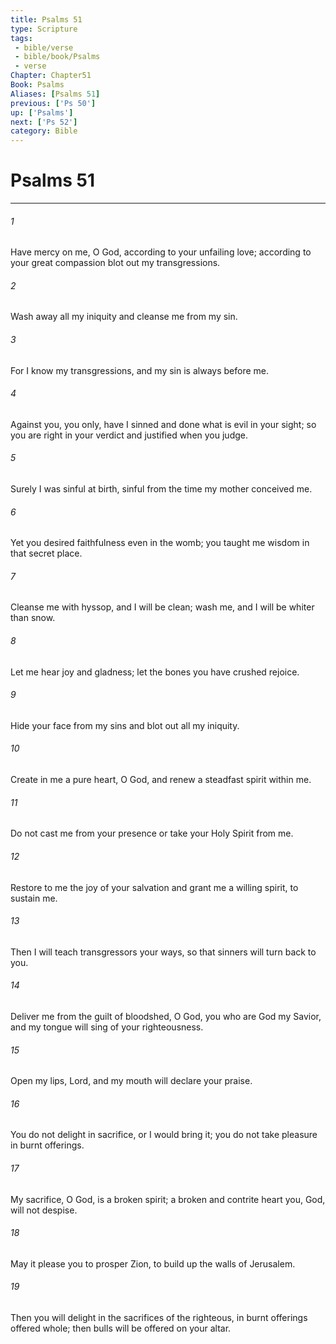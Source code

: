 ```yaml
---
title: Psalms 51
type: Scripture
tags:
 - bible/verse
 - bible/book/Psalms
 - verse
Chapter: Chapter51
Book: Psalms
Aliases: [Psalms 51]
previous: ['Ps 50']
up: ['Psalms']
next: ['Ps 52']
category: Bible
---
```

# Psalms 51

***


###### 1 
Have mercy on me, O God, according to your unfailing love; according to your great compassion blot out my transgressions. 

###### 2 
Wash away all my iniquity and cleanse me from my sin. 

###### 3 
For I know my transgressions, and my sin is always before me. 

###### 4 
Against you, you only, have I sinned and done what is evil in your sight; so you are right in your verdict and justified when you judge. 

###### 5 
Surely I was sinful at birth, sinful from the time my mother conceived me. 

###### 6 
Yet you desired faithfulness even in the womb; you taught me wisdom in that secret place. 

###### 7 
Cleanse me with hyssop, and I will be clean; wash me, and I will be whiter than snow. 

###### 8 
Let me hear joy and gladness; let the bones you have crushed rejoice. 

###### 9 
Hide your face from my sins and blot out all my iniquity. 

###### 10 
Create in me a pure heart, O God, and renew a steadfast spirit within me. 

###### 11 
Do not cast me from your presence or take your Holy Spirit from me. 

###### 12 
Restore to me the joy of your salvation and grant me a willing spirit, to sustain me. 

###### 13 
Then I will teach transgressors your ways, so that sinners will turn back to you. 

###### 14 
Deliver me from the guilt of bloodshed, O God, you who are God my Savior, and my tongue will sing of your righteousness. 

###### 15 
Open my lips, Lord, and my mouth will declare your praise. 

###### 16 
You do not delight in sacrifice, or I would bring it; you do not take pleasure in burnt offerings. 

###### 17 
My sacrifice, O God, is a broken spirit; a broken and contrite heart you, God, will not despise. 

###### 18 
May it please you to prosper Zion, to build up the walls of Jerusalem. 

###### 19 
Then you will delight in the sacrifices of the righteous, in burnt offerings offered whole; then bulls will be offered on your altar. 
